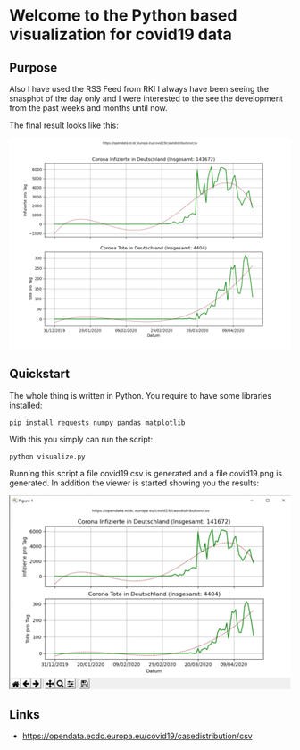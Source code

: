 # Welcome to the Python based visualization for covid19 data

## Purpose

Also I have used the RSS Feed from RKI I always have been
seeing the snasphot of the day only and I were interested
to the see the development from the past weeks and months
until now.

The final result looks like this:

![](docs/images/covid19.png)

## Quickstart

The whole thing is written in Python. You require to have some
libraries installed:

```
pip install requests numpy pandas matplotlib
```

With this you simply can run the script:

```
python visualize.py
```

Running this script a file covid19.csv is generated and
a file covid19.png is generated. In addition the viewer
is started showing you the results:

![](docs/images/viewer.png)

## Links

 - https://opendata.ecdc.europa.eu/covid19/casedistribution/csv
